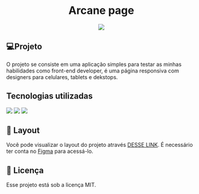 <h1 align='center'> Arcane page</h1>
<div align='center'>
	<img src='https://camo.githubusercontent.com/ab1a18c3cd78f3716ed08faefbb7bfc11de454d517fe86911e84914418890e37/68747470733a2f2f696d672e736869656c64732e696f2f7374617469632f76313f6c6162656c3d6c6963656e7365266d6573736167653d4d495426636f6c6f723d343941413236266c6162656c436f6c6f723d303030303030'/>
</div>

## 💻Projeto
  <p>
    O projeto se consiste em uma aplicação simples para testar as minhas habilidades como front-end developer, é uma página responsiva com designers para celulares, tablets e dekstops.
  </p>
  
## Tecnologias utilizadas
  <div>
    	<img src="https://img.shields.io/badge/-HTML-0D1117?style=for-the-badge&logo=HTML5&logoColor=&labelColor=0D1117"/>
      <img src="https://img.shields.io/badge/-CSS-0D1117?style=for-the-badge&logo=CSS3&logoColor=1572B6&labelColor=0D1117"/>
      <img src="https://img.shields.io/badge/-JavaScript-0D1117?style=for-the-badge&logo=JavaScript&logoColor=&labelColor=0D1117"/>


## 🔖 Layout
Você pode visualizar o layout do projeto através [DESSE LINK](https://www.figma.com/community/file/1187422022288947321](https://www.figma.com/file/Yb9IBH56g7T1hdIyZ3BMNO/Desafios---Codel%C3%A2ndia?type=design&node-id=88764-795&mode=design&t=xWBQK1pk84KWUybd-0)https://www.figma.com/file/Yb9IBH56g7T1hdIyZ3BMNO/Desafios---Codel%C3%A2ndia?type=design&node-id=88764-795&mode=design&t=xWBQK1pk84KWUybd-0). É necessário ter conta no [Figma](https://figma.com) para acessá-lo.

## :memo: Licença

Esse projeto está sob a licença MIT.
